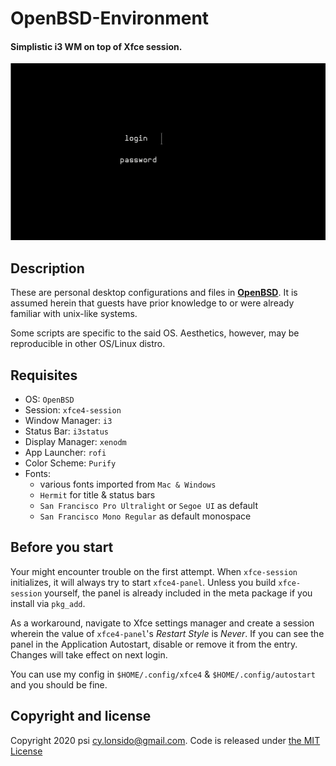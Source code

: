 # OpenBSD-Environment

#### Simplistic i3 WM on top of Xfce session.

![OpenBSD environment slideshow](https://github.com/cyril2day/OpenBSD-Environment/blob/master/res/cover/preview.gif)

## Description

These are personal desktop configurations and files in **[OpenBSD](https://openbsd.org)**.
It is assumed herein that guests have prior knowledge to or were already familiar with unix-like systems.

Some scripts are specific to the said OS. Aesthetics, however, may be reproducible in other OS/Linux distro.

## Requisites

- OS: `OpenBSD`
- Session: `xfce4-session`
- Window Manager: `i3`
- Status Bar: `i3status`
- Display Manager: `xenodm`
- App Launcher: `rofi`
- Color Scheme: `Purify`
- Fonts:
  - various fonts imported from `Mac & Windows`
  - `Hermit` for title & status bars
  - `San Francisco Pro Ultralight` or `Segoe UI` as default
  - `San Francisco Mono Regular` as default monospace

## Before you start

Your might encounter trouble on the first attempt. When `xfce-session` initializes, it will always try to start `xfce4-panel`.
Unless you build `xfce-session` yourself, the panel is already included in the meta package if you install via `pkg_add`.

As a workaround, navigate to Xfce settings manager and create a session wherein the value of `xfce4-panel`'s _Restart Style_ is _Never_.
If you can see the panel in the Application Autostart, disable or remove it from the entry. Changes will take effect on next login.

You can use my config in `$HOME/.config/xfce4` & `$HOME/.config/autostart` and you should be fine.

## Copyright and license

Copyright 2020 psi <cy.lonsido@gmail.com>. Code is released under [the MIT License](https://github.com/cyril2day/OpenBSD-Environment/blob/master/LICENSE)
